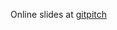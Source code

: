 Online slides at [gitpitch](https://gitpitch.com/julbinb/public-talks/master?grs=github&t=white&p=prl-reading-group%2Ftype-founds-of-OO%2F)
